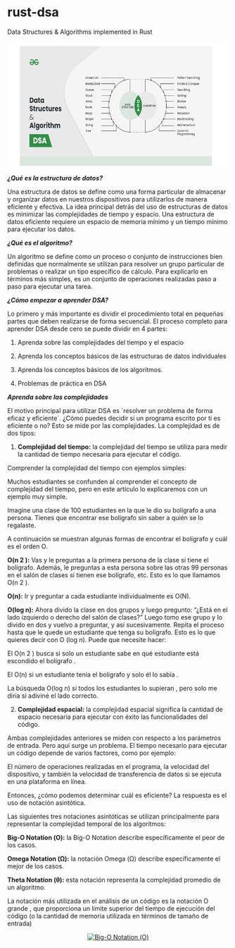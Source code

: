 # rust-dsa

Data Structures &amp; Algorithms implemented in Rust

<p align="center">
  <a href="https://www.geeksforgeeks.org/learn-data-structures-and-algorithms-dsa-tutorial/?ref=ds_lp" target="blank"><img src="https://github.com/mnsh4/rust-dsa/blob/main/docs/DSA-GeeksforGeeks.png" width="" alt="DSA" /></a>
</p>

***¿Qué es la estructura de datos?***

Una estructura de datos se define como una forma particular de almacenar y organizar datos en nuestros dispositivos para utilizarlos de manera eficiente y efectiva. La idea principal detrás del uso de estructuras de datos es minimizar las complejidades de tiempo y espacio. Una estructura de datos eficiente requiere un espacio de memoria mínimo y un tiempo mínimo para ejecutar los datos.

***¿Qué es el algoritmo?***

Un algoritmo se define como un proceso o conjunto de instrucciones bien definidas que normalmente se utilizan para resolver un grupo particular de problemas o realizar un tipo específico de cálculo. Para explicarlo en términos más simples, es un conjunto de operaciones realizadas paso a paso para ejecutar una tarea.

***¿Cómo empezar a aprender DSA?***

Lo primero y más importante es dividir el procedimiento total en pequeñas partes que deben realizarse de forma secuencial. El proceso completo para aprender DSA desde cero se puede dividir en 4 partes:

1. Aprenda sobre las complejidades del tiempo y el espacio

2. Aprenda los conceptos básicos de las estructuras de datos individuales

3. Aprenda los conceptos básicos de los algoritmos.

4. Problemas de práctica en DSA 

***Aprenda sobre las complejidades***

El motivo principal para utilizar DSA es ´resolver un problema de forma eficaz y eficiente´. ¿Cómo puedes decidir si un programa escrito por ti es eficiente o no? Esto se mide por las complejidades. La complejidad es de dos tipos:

1. **Complejidad del tiempo:** la complejidad del tiempo se utiliza para medir la cantidad de tiempo necesaria para ejecutar el código.

Comprender la complejidad del tiempo con ejemplos simples:

Muchos estudiantes se confunden al comprender el concepto de complejidad del tiempo, pero en este artículo lo explicaremos con un ejemplo muy simple.

Imagine una clase de 100 estudiantes en la que le dio su bolígrafo a una persona. Tienes que encontrar ese bolígrafo sin saber a quién se lo regalaste. 

A continuación se muestran algunas formas de encontrar el bolígrafo y cuál es el orden O.

**O(n 2 ):** Vas y le preguntas a la primera persona de la clase si tiene el bolígrafo. Además, le preguntas a esta persona sobre las otras 99 personas en el salón de clases si tienen ese bolígrafo, etc. Esto es lo que llamamos O(n 2 ). 

**O(n):** Ir y preguntar a cada estudiante individualmente es O(N). 

**O(log n):** Ahora divido la clase en dos grupos y luego pregunto: “¿Está en el lado izquierdo o derecho del salón de clases?” Luego tomo ese grupo y lo divido en dos y vuelvo a preguntar, y así sucesivamente. Repita el proceso hasta que le quede un estudiante que tenga su bolígrafo. Esto es lo que quieres decir con O (log n). 
Puede que necesite hacer:

El O(n 2 ) busca si solo un estudiante sabe en qué estudiante está escondido el bolígrafo . 

El O(n) si un estudiante tenía el bolígrafo y solo él lo sabía . 

La búsqueda O(log n) si todos los estudiantes lo supieran , pero solo me diría si adiviné el lado correcto. 

2. **Complejidad espacial:** la complejidad espacial significa la cantidad de espacio necesaria para ejecutar con éxito las funcionalidades del código. 

Ambas complejidades anteriores se miden con respecto a los parámetros de entrada. Pero aquí surge un problema. El tiempo necesario para ejecutar un código depende de varios factores, como por ejemplo: 

El número de operaciones realizadas en el programa, la velocidad del dispositivo, y también la velocidad de transferencia de datos si se ejecuta en una plataforma en línea. 

Entonces, ¿cómo podemos determinar cuál es eficiente? La respuesta es el uso de notación asintótica. 

Las siguientes tres notaciones asintóticas se utilizan principalmente para representar la complejidad temporal de los algoritmos:

**Big-O Notation (Ο):** la Big-O Notation describe específicamente el peor de los casos.

**Omega Notation (Ω):** la notación Omega (Ω) describe específicamente el mejor de los casos.

**Theta Notation (θ):** esta notación representa la complejidad promedio de un algoritmo.

La notación más utilizada en el análisis de un código es la notación O grande , que proporciona un límite superior del tiempo de ejecución del código (o la cantidad de memoria utilizada en términos de tamaño de entrada)

<p align="center">
  <a href="https://www.freecodecamp.org/news/all-you-need-to-know-about-big-o-notation-to-crack-your-next-coding-interview-9d575e7eec4/" target="blank"><img src="https://cdn-media-1.freecodecamp.org/images/1*KfZYFUT2OKfjekJlCeYvuQ.jpeg" width="" alt="Big-O Notation (Ο)" /></a>
</p>